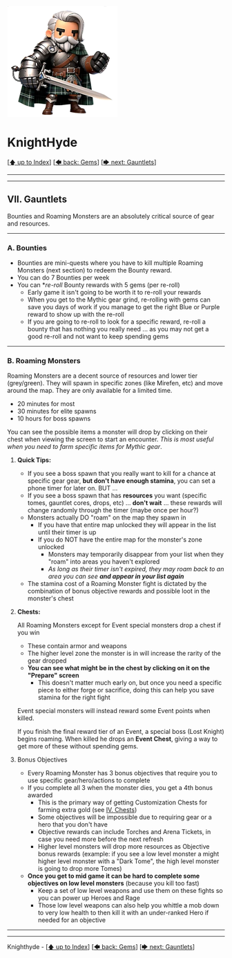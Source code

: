 ![image of a cartoon knight](./images/knighthyde1.256sharp.webp) 
# KnightHyde 

[[🡅 up to Index](./0-Pages.md)] [[🡄 back: Gems](./6-monsters.md)] [[🡆 next: Gauntlets](./8-gear.md)]

---
---

## VII. Gauntlets

Bounties and Roaming Monsters are an absolutely critical source of gear and resources.

---

### A. **Bounties**

* Bounties are mini-quests where you have to kill multiple Roaming Monsters (next section) to redeem the Bounty reward. 
* You can do 7 Bounties per week
* You can **re-roll* Bounty rewards with 5 gems (per re-roll)
   * Early game it isn't going to be worth it to re-roll your rewards
   * When you get to the Mythic gear grind, re-rolling with gems can save you days of work if you manage to get the right Blue or Purple reward to show up with the re-roll
   * If you are going to re-roll to look for a specific reward, re-roll a bounty that has nothing you really need ... as you may not get a good re-roll and not want to keep spending gems

---

### B. **Roaming Monsters**

Roaming Monsters are a decent source of resources and lower tier (grey/green). They will spawn in specific zones (like Mirefen, etc) and move around the map. They are only available for a limited time.
   * 20 minutes for most
   * 30 minutes for elite spawns
   * 10 hours for boss spawns

You can see the possible items a monster will drop by clicking on their chest when viewing the screen to start an encounter. *This is most useful when you need to farm specific items for Mythic gear*.

1. **Quick Tips:** 
   * If you see a boss spawn that you really want to kill for a chance at specific gear gear, **but don't have enough stamina**, you can set a phone timer for later on. BUT ...
   * If you see a boss spawn that has **resources** you want (specific tomes, gauntlet cores, drops, etc) ... **don't wait** ... these rewards will change randomly through the timer (maybe once per hour?)
   * Monsters actually DO "roam" on the map they spawn in
      * If you have that entire map unlocked they will appear in the list until their timer is up
      * If you do NOT have the entire map for the monster's zone unlocked
         * Monsters may temporarily disappear from your list when they "roam" into areas you haven't explored
         * *As long as their timer isn't expired, they may roam back to an area you can see* ***and appear in your list again***
   * The stamina cost of a Roaming Monster fight is dictated by the combination of bonus objective rewards and possible loot in the monster's chest

2. **Chests:**

   All Roaming Monsters except for Event special monsters drop a chest if you win

   * These contain armor and weapons
   * The higher level zone the monster is in will increase the rarity of the gear dropped
   * **You can see what might be in the chest by clicking on it on the "Prepare" screen**
      * This doesn't matter much early on, but once you need a specific piece to either forge or sacrifice, doing this can help you save stamina for the right fight

   Event special monsters will instead reward some Event points when killed. 

   If you finish the final reward tier of an Event, a special boss (Lost Knight) begins roaming. When killed he drops an **Event Chest**, giving a way to get more of these without spending gems. 

3. Bonus Objectives

   * Every Roaming Monster has 3 bonus objectives that require you to use specific gear/hero/actions to complete
   * If you complete all 3 when the monster dies, you get a 4th bonus awarded
      * This is the primary way of getting Customization Chests for farming extra gold (see [IV. Chests](./4-chests.md))
      * Some objectives will be impossible due to requiring gear or a hero that you don't have
      * Objective rewards can include Torches and Arena Tickets, in case you need more before the next refresh
      * Higher level monsters will drop more resources as Objective bonus rewards (example: if you see a low level monster a might higher level monster with a "Dark Tome", the high level monster is going to drop more Tomes)
   * **Once you get to mid game it can be hard to complete some objectives on low level monsters** (because you kill too fast)
      * Keep a set of low level weapons and use them on these fights so you can power up Heroes and Rage
      * Those low level weapons can also help you whittle a mob down to very low health to then kill it with an under-ranked Hero if needed for an objective

---
---

Knighthyde - [[🡅 up to Index](./0-Pages.md)] [[🡄 back: Gems](./6-monsters.md)] [[🡆 next: Gauntlets](./8-gear.md)]